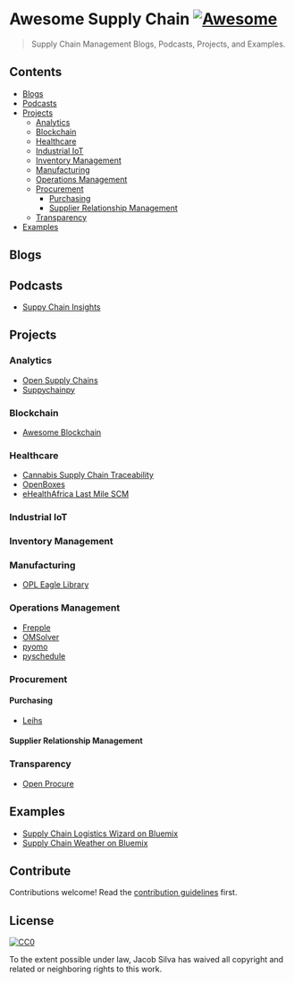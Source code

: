 # Awesome Supply Chain [![Awesome](https://cdn.rawgit.com/sindresorhus/awesome/d7305f38d29fed78fa85652e3a63e154dd8e8829/media/badge.svg)](https://github.com/sindresorhus/awesome)

> Supply Chain Management Blogs, Podcasts, Projects, and Examples.


## Contents

- [Blogs](#blogs)
- [Podcasts](#podcasts)
- [Projects](#projects)
    - [Analytics](#analytics)
    - [Blockchain](#blockchain)
    - [Healthcare](#healthcare)
    - [Industrial IoT](#industrial-iot)
    - [Inventory Management](#inventory-management)
    - [Manufacturing](#manufacturing)
    - [Operations Management](#operations-management)
    - [Procurement](#procurement)
        - [Purchasing](#purchasing)
        - [Supplier Relationship Management](#supplier-relationship-management)
    - [Transparency](#transparency)
- [Examples](#examples)


## Blogs


## Podcasts
- [Suppy Chain Insights](https://supplychaininsights.com/podcast)


## Projects

### Analytics
- [Open Supply Chains](https://github.com/supplychainstudies/OpenSupplyChains)
- [Suppychainpy](https://github.com/KevinFasusi/supplychainpy)

### Blockchain
- [Awesome Blockchain](https://github.com/igorbarinov/awesome-blockchain)

### Healthcare
- [Cannabis Supply Chain Traceability](https://github.com/CannabisReports/Cannabis-Supply-Chain-Traceability)
- [OpenBoxes](https://github.com/openboxes/openboxes)
- [eHealthAfrica Last Mile SCM](https://github.com/eHealthAfrica/move)

### Industrial IoT

### Inventory Management

### Manufacturing
- [OPL Eagle Library](https://github.com/Seeed-Studio/OPL_Eagle_Library)

### Operations Management

- [Frepple](https://github.com/frePPLe/frepple)
- [OMSolver](https://github.com/PointSlice/OMSolver)
- [pyomo](https://github.com/Pyomo/pyomo)
- [pyschedule](https://github.com/timnon/pyschedule)

### Procurement

#### Purchasing
- [Leihs](https://github.com/leihs/leihs)

#### Supplier Relationship Management

### Transparency
- [Open Procure](https://github.com/munirent/openprocure)


## Examples
- [Supply Chain Logistics Wizard on Bluemix](https://github.com/IBM-Bluemix/logistics-wizard)
- [Supply Chain Weather on Bluemix](https://github.com/IBM-Bluemix/supply-chain-weather)


## Contribute

Contributions welcome! Read the [contribution guidelines](contributing.md) first.


## License

[![CC0](http://mirrors.creativecommons.org/presskit/buttons/88x31/svg/cc-zero.svg)](http://creativecommons.org/publicdomain/zero/1.0)

To the extent possible under law, Jacob Silva has waived all copyright and
related or neighboring rights to this work.
